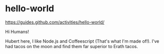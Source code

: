 # hello-world
https://guides.github.com/activities/hello-world/

Hi Humans!

Hubert here, I like Node.js and Coffeescript (That's what I'm made of!).
I've had tacos on the moon and find them far superior to Erath tacos.

